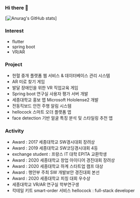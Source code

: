 ### Hi there 👋
[![Anurag's GitHub stats](https://github-readme-stats.vercel.app/api?username=JungyeonAhn&&show_icons=true&theme=Default)]

### Interest
- flutter 
- spring boot
- VR/AR


### Project
- 헌혈 중개 플랫폼 웹 서비스 & 데이터베이스 관리 시스템 
- AR 미로 찾기 게임
- 발달 장애인을 위한 VR 직업교육 게임 
- Spring boot 연구실 사용자 평가 서버 개발
- 세종대학교 홍보 맵 Microsoft Hololense2 개발
- 전동킥보드 안전 주행 알림 시스템
- hellocock 스마트 오더 플랫폼 앱 
- face detection 기반 얼굴 특징 분석 및 스타일링 추천 앱 


### Activity
- Award : 2017 세종대학교 SW경시대회 장려상
- Award : 2019 세종대학교 SW코딩경시대회 4등
- exchange student : 프랑스 IT 대학 EPITA 교환학생
- Award : 2020 세종대학교 창업 아이디어 경진대회 장려상
- Award : 2020 세종대학교 하계 스타트업 캠프 대상
- Award : 행안부 주최 SW 개발보안 경진대회 본선
- Award : 2020 세종대학교 피칭 대회 우수상
- 세종대학교 VR/AR 연구실 학부연구생 
- 칵테일 키트 smart-order 서비스 hellocock : full-stack developer


